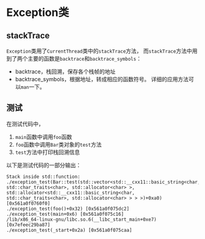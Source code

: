 # Exception类

## stackTrace
`Exception`类用了`CurrentThread`类中的`stackTrace`方法，
而`stackTrace`方法中用到了两个主要的函数是`backtrace`和`backtrace_symbols`：
+ backtrace，栈回溯，保存各个栈帧的地址
+ backtrace_symbols，根据地址，转成相应的函数符号。
详细的应用方法可以`man`一下。

## 测试
在测试代码中，
1. `main`函数中调用`foo`函数
2. `foo`函数中调用`Bar`类对象的`test`方法
3. `test`方法中打印栈回溯信息

以下是测试代码的一部分输出：
```
Stack inside std::function:
./exception_test(Bar::test(std::vector<std::__cxx11::basic_string<char, std::char_traits<char>, std::allocator<char> >, std::allocator<std::__cxx11::basic_string<char, std::char_traits<char>, std::allocator<char> > > >)+0xa0) [0x561a0f0760f0]
./exception_test(foo()+0x32) [0x561a0f075dc2]
./exception_test(main+0x6) [0x561a0f075c16]
/lib/x86_64-linux-gnu/libc.so.6(__libc_start_main+0xe7) [0x7efeec29ba87]
./exception_test(_start+0x2a) [0x561a0f075caa]
```